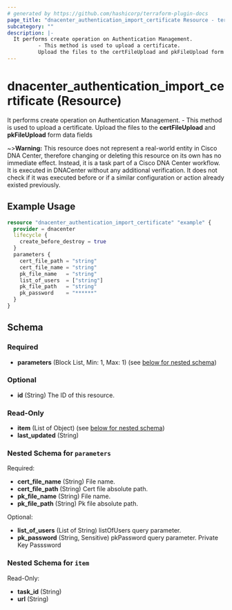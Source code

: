 ```yaml
---
# generated by https://github.com/hashicorp/terraform-plugin-docs
page_title: "dnacenter_authentication_import_certificate Resource - terraform-provider-dnacenter"
subcategory: ""
description: |-
  It performs create operation on Authentication Management.
          - This method is used to upload a certificate.
          Upload the files to the certFileUpload and pkFileUpload form data fields
---
```


# dnacenter_authentication_import_certificate (Resource)

It performs create operation on Authentication Management.
		- This method is used to upload a certificate.
		Upload the files to the **certFileUpload** and **pkFileUpload** form data fields

~>**Warning:**
This resource does not represent a real-world entity in Cisco DNA Center, therefore changing or deleting this resource on its own has no immediate effect.
Instead, it is a task part of a Cisco DNA Center workflow. It is executed in DNACenter without any additional verification. It does not check if it was executed before or if a similar configuration or action already existed previously.

## Example Usage

```terraform
resource "dnacenter_authentication_import_certificate" "example" {
  provider = dnacenter
  lifecycle {
    create_before_destroy = true
  }
  parameters {
    cert_file_path = "string"
    cert_file_name = "string"
    pk_file_name   = "string"
    list_of_users  = ["string"]
    pk_file_path   = "string"
    pk_password    = "******"
  }
}
```

<!-- schema generated by tfplugindocs -->
## Schema

### Required

- **parameters** (Block List, Min: 1, Max: 1) (see [below for nested schema](#nestedblock--parameters))

### Optional

- **id** (String) The ID of this resource.

### Read-Only

- **item** (List of Object) (see [below for nested schema](#nestedatt--item))
- **last_updated** (String)

<a id="nestedblock--parameters"></a>
### Nested Schema for `parameters`

Required:

- **cert_file_name** (String) File name.
- **cert_file_path** (String) Cert file absolute path.
- **pk_file_name** (String) File name.
- **pk_file_path** (String) Pk file absolute path.

Optional:

- **list_of_users** (List of String) listOfUsers query parameter.
- **pk_password** (String, Sensitive) pkPassword query parameter. Private Key Passsword


<a id="nestedatt--item"></a>
### Nested Schema for `item`

Read-Only:

- **task_id** (String)
- **url** (String)


